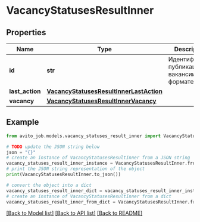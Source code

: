 # VacancyStatusesResultInner


## Properties

Name | Type | Description | Notes
------------ | ------------- | ------------- | -------------
**id** | **str** | Идентификатор публикации вакансии в формате UUID | [optional] 
**last_action** | [**VacancyStatusesResultInnerLastAction**](VacancyStatusesResultInnerLastAction.md) |  | [optional] 
**vacancy** | [**VacancyStatusesResultInnerVacancy**](VacancyStatusesResultInnerVacancy.md) |  | [optional] 

## Example

```python
from avito_job.models.vacancy_statuses_result_inner import VacancyStatusesResultInner

# TODO update the JSON string below
json = "{}"
# create an instance of VacancyStatusesResultInner from a JSON string
vacancy_statuses_result_inner_instance = VacancyStatusesResultInner.from_json(json)
# print the JSON string representation of the object
print(VacancyStatusesResultInner.to_json())

# convert the object into a dict
vacancy_statuses_result_inner_dict = vacancy_statuses_result_inner_instance.to_dict()
# create an instance of VacancyStatusesResultInner from a dict
vacancy_statuses_result_inner_from_dict = VacancyStatusesResultInner.from_dict(vacancy_statuses_result_inner_dict)
```
[[Back to Model list]](../README.md#documentation-for-models) [[Back to API list]](../README.md#documentation-for-api-endpoints) [[Back to README]](../README.md)


